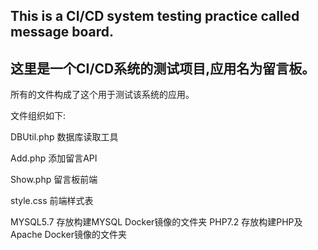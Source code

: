 ## This is a CI/CD system testing practice called message board.
## 这里是一个CI/CD系统的测试项目,应用名为留言板。
所有的文件构成了这个用于测试该系统的应用。

文件组织如下:

  DBUtil.php 数据库读取工具
  
  Add.php 添加留言API
  
  Show.php 留言板前端
  
  style.css 前端样式表

MYSQL5.7 存放构建MYSQL Docker镜像的文件夹
PHP7.2   存放构建PHP及Apache Docker镜像的文件夹
